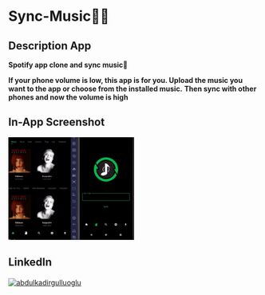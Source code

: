 # Sync-Music🔄🎶


## Description App

**Spotify app clone and sync music🎵**

**If your phone volume is low, this app is for you. Upload the music you want to the app or choose from the installed music.**
**Then sync with other phones and now the volume is high**

## In-App Screenshot
<img src="https://github.com/kadirgulluoglu/Sync-Music/blob/main/assets/screenshots/screenshot.gif" width=50% height=50%>

## LinkedIn
<p align="left">
<a href="https://www.linkedin.com/posts/abdulkadirgulluoglu_herkese-merhaba-flutter-ile-yazd%C4%B1%C4%9F%C4%B1m-spotify-activity-6961045042211766273-KKY0?utm_source=share&utm_medium=member_desktop" target="blank"><img align="center" src="https://raw.githubusercontent.com/rahuldkjain/github-profile-readme-generator/master/src/images/icons/Social/linked-in-alt.svg" alt="abdulkadirgulluoglu" height="30" width="40" /></a>
</p></a>
